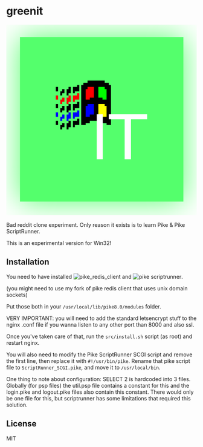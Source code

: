 # greenit

![greenit logo](https://raw.githubusercontent.com/Toxoid49b/win32greenit/master/src/html/img_res/w32greenit.png)

Bad reddit clone experiment. Only reason it exists is to learn Pike & Pike ScriptRunner.

This is an experimental version for Win32!

## Installation

You need to have installed ![pike_redis_client](https://github.com/dressupgeekout/pike_redis_client) and ![pike scriptrunner](https://github.com/hww3/scriptrunner).

(you might need to use my fork of pike redis client that uses unix domain sockets)

Put those both in your ``/usr/local/lib/pike8.0/modules`` folder.

VERY IMPORTANT: you will need to add the standard letsencrypt stuff to the nginx .conf file if you wanna listen to any other port than 8000 and also ssl.

Once you've taken care of that, run the ``src/install.sh`` script (as root) and restart nginx.

You will also need to modify the Pike ScriptRunner SCGI script and remove the first line, then replace it with ``#!/usr/bin/pike``. Rename that pike script file to ``ScriptRunner_SCGI.pike``, and move it to ``/usr/local/bin``.

One thing to note about configuration: SELECT 2 is hardcoded into 3 files. Globally (for psp files) the util.psp file contains a constant for this and the login.pike and logout.pike files also contain this constant. There would only be one file for this, but scriptrunner has some limitations that required this solution.

## License
MIT
